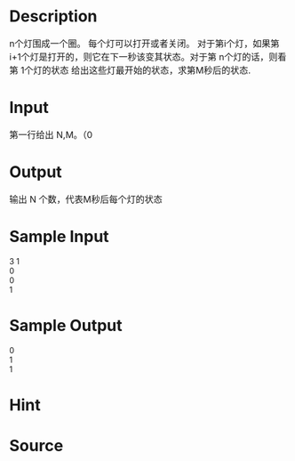 
# Description

<div class="content"><p><span style="font-size: medium; ">n个灯围成一个圈。 每个灯可以打开或者关闭。 对于第i个灯，如果第i+1个灯是打开的，则它在下一秒该变其状态。对于第 n个灯的话，则看第 1个灯的状态 给出这些灯最开始的状态，求第M秒后的状态.</span></p></div>

# Input

<div class="content"><p><span style="font-size: medium; ">第一行给出 N,M。（0</span></p></div>

# Output

<div class="content"><p><span style="font-size: medium; ">输出 N 个数，代表M秒后每个灯的状态</span></p></div>

# Sample Input

<div class="content"><span class="sampledata">3 1<br/>
0<br/>
0<br/>
1</span></div>

# Sample Output

<div class="content"><span class="sampledata">0<br/>
1<br/>
1<br/>
</span></div>

# Hint

<div class="content"><p></p></div>

# Source

<div class="content"><p><a href="problemset.php?search="></a></p></div>

